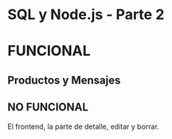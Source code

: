 # SQL y Node.js - Parte 2

# FUNCIONAL
## Productos y Mensajes 

## NO FUNCIONAL
El frontend, la parte de detalle, editar y borrar.